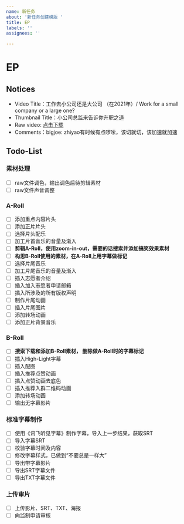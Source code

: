```yaml
---
name: 新任务
about: '新任务创建模版 '
title: EP
labels: ''
assignees: ''

---
```


# EP

## Notices

- Video Title：工作去小公司还是大公司 （在2021年）/ Work for a small company or a large one?
- Thumbnail Title：小公司总监来告诉你升职之道
- Raw video: [点击下载](https://drive.google.com/file/d/1Mg8s0ufQuzOyCDO-CO9r4jaWOyrjp3B_/view?usp=sharing)
- Comments：bigjoe: zhiyao有时候有点啰嗦，该切就切，该加速就加速

## Todo-List
### 素材处理
- [ ] raw文件调色，输出调色后待剪辑素材
- [ ] raw文件声音调整
### A-Roll
- [ ] 添加重点内容片头
- [ ] 添加正片片头
- [ ] 选择片头配乐
- [ ] 加工片首音乐的音量及渐入
- [ ] **剪辑A-Roll，使用zoom-in-out，需要的话搜索并添加搞笑效果素材**
- [ ] **构思B-Roll使用的素材，在A-Roll上用字幕做标记**
- [ ] 选择片尾音乐
- [ ] 加工片尾音乐的音量及渐入
- [ ] 插入志愿者介绍
- [ ] 插入加入志愿者申请邮箱
- [ ] 插入所涉及的所有版权声明
- [ ] 制作片尾动画
- [ ] 插入片尾图片
- [ ] 添加转场动画
- [ ] 添加正片背景音乐
### B-Roll
- [ ] **搜索下载和添加B-Roll素材， 删除做A-Roll时的字幕标记**
- [ ] 插入High-Light字幕
- [ ] 插入配图
- [ ] 插入推荐点赞动画
- [ ] 插入点赞动画去底色
- [ ] 插入推荐入群二维码动画
- [ ] 添加转场动画
- [ ] 输出无字幕影片
### 标准字幕制作
- [ ] 使用《讯飞听见字幕》制作字幕，导入上一步结果，获取SRT
- [ ] 导入字幕SRT
- [ ] 校验字幕时间及内容
- [ ] 修改字幕样式，已做到“不要总是一样大”
- [ ] 导出带字幕影片
- [ ] 导出SRT字幕文件
- [ ] 导出TXT字幕文件
### 上传审片
- [ ] 上传影片、SRT、TXT、海报
- [ ] 向监制申请审核
